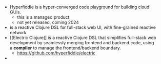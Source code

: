 - Hyperfiddle is a hyper-converged code playground for building cloud GUIs.
	- this is a managed product
	- not yet released, coming 2024
- is a reactive Clojure DSL for full-stack web UI, with fine-grained reactive network
- [[Electric Clojure]] is a reactive Clojure DSL that simplifies full-stack web development by seamlessly merging frontend and backend code, using a **compiler** to manage the frontend/backend boundary.
	- https://github.com/hyperfiddle/electric
-